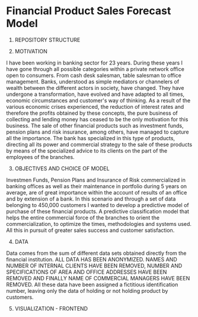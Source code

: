 # Financial Product Sales Forecast Model


1. REPOSITORY STRUCTURE

2. MOTIVATION

I have been working in banking sector for 23 years.  During these years I have gone through all possible categories within a private network office open to consumers.  From cash desk salesman, table salesman to office management.  Banks, understood as simple mediators or channelers of wealth between the different actors in society, have changed. They have undergone a transformation, have evolved and have adapted to all times, economic circumstances and customer's way of thinking.  As a result of the various economic crises experienced, the reduction of interest rates and therefore the profits obtained by these concepts, the pure business of collecting and lending money has ceased to be the only motivation for this business.  The sale of other financial products such as investment funds, pension plans and risk insurance, among others, have managed to capture all the importance. The bank has specialized in this type of products, directing all its power and commercial strategy to the sale of these products by means of the specialized advice to its clients on the part of the employees of the branches.

3. OBJECTIVES AND CHOICE OF MODEL

Investmen Funds, Pension Plans and Insurance of Risk commercialized in banking offices as well as their maintenance in portfolio during 5 years on average, are of great importance within the account of results of an office and by extension of a bank.   In this scenario and through a set of data belonging to 450,000 customers I wanted to develop a predictive model of purchase of these financial products.  A predictive classification model that helps the entire commercial force of the branches to orient the commercialization, to optimize the times, methodologies and systems used. All this in pursuit of greater sales success and customer satisfaction.

4. DATA 

Data comes from the sum of different data sets obtained directly from the financial institution. ALL DATA HAS BEEN ANONYMIZED. NAMES AND NUMBER OF INTERNAL CLIENTS HAVE BEEN REMOVED, NUMBER AND SPECIFICATIONS OF AREA AND OFFICE ADDRESSES HAVE BEEN REMOVED AND FINALLY  NAME OF COMMERCIAL MANAGERS HAVE BEEN REMOVED.  All these data have been assigned a fictitious identification number, leaving only the data of holding or not holding product by customers.

5. VISUALIZATION - FRONTEND
